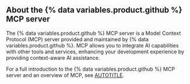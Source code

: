 ## About the {% data variables.product.github %} MCP server

The {% data variables.product.github %} MCP server is a Model Context Protocol (MCP) server provided and maintained by {% data variables.product.github %}. MCP allows you to integrate AI capabilities with other tools and services, enhancing your development experience by providing context-aware AI assistance.

For a full introduction to the {% data variables.product.github %} MCP server and an overview of MCP, see [AUTOTITLE](/copilot/concepts/about-mcp).
